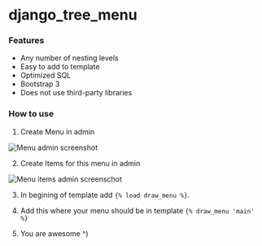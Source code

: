 # django_tree_menu

### Features
* Any number of nesting levels
* Easy to add to template
* Optimized SQL
* Bootstrap 3
* Does not use third-party libraries

### How to use

1. Create Menu in admin

![Menu admin screenshot](https://i.imgur.com/zYdJhR6.png)

2. Create Items for this menu in admin

![Menu items admin screenschot](https://i.imgur.com/gRu5ZAk.png)

3. In begining of template add `{% load draw_menu %}`. 

4. Add this where your menu should be in template `{% draw_menu 'main' %}`

5. You are awesome ^)
